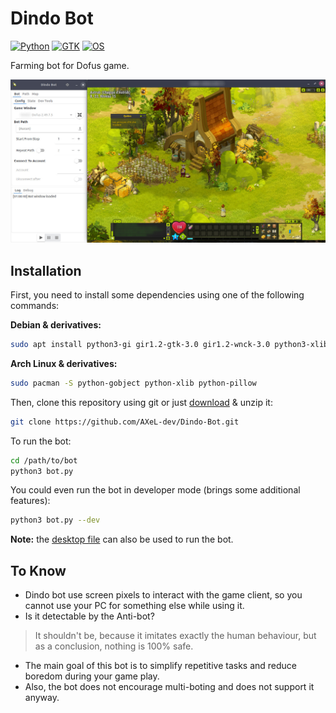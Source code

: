 # Dindo Bot

[![Python](https://img.shields.io/badge/python%20%3E%3D-3.0-blue.svg)](#)
[![GTK](https://img.shields.io/badge/gtk-3.0-brightgreen.svg)](#)
[![OS](https://img.shields.io/badge/os-Linux-orange.svg)](#)

Farming bot for Dofus game.

![screenshot](screenshot.jpg)

## Installation

First, you need to install some dependencies using one of the following commands:

**Debian & derivatives:**
```bash
sudo apt install python3-gi gir1.2-gtk-3.0 gir1.2-wnck-3.0 python3-xlib python3-pil
```

**Arch Linux & derivatives:**
```bash
sudo pacman -S python-gobject python-xlib python-pillow
```

Then, clone this repository using git or just [download](https://github.com/AXeL-dev/Dindo-Bot/archive/master.zip) & unzip it:
```bash
git clone https://github.com/AXeL-dev/Dindo-Bot.git
```

To run the bot:
```bash
cd /path/to/bot
python3 bot.py
```

You could even run the bot in developer mode (brings some additional features):
```bash
python3 bot.py --dev
```

**Note:** the [desktop file](dindo-bot.desktop) can also be used to run the bot.

## To Know

- Dindo bot use screen pixels to interact with the game client, so you cannot use your PC for something else while using it.
- Is it detectable by the Anti-bot?
> It shouldn't be, because it imitates exactly the human behaviour, but as a conclusion, nothing is 100% safe.
- The main goal of this bot is to simplify repetitive tasks and reduce boredom during your game play.
- Also, the bot does not encourage multi-boting and does not support it anyway.
